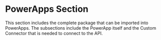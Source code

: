 # PowerApps Section

This section includes the complete package that can be imported into PowerApps.
The subsections include the PowerApp itself and the Custom Connector that is needed to connect to the API.